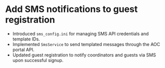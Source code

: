 # Add SMS notifications to guest registration

- Introduced `sms_config.ini` for managing SMS API credentials and template IDs.
- Implemented `SmsService` to send templated messages through the AOC portal API.
- Updated guest registration to notify coordinators and guests via SMS upon successful signup.
